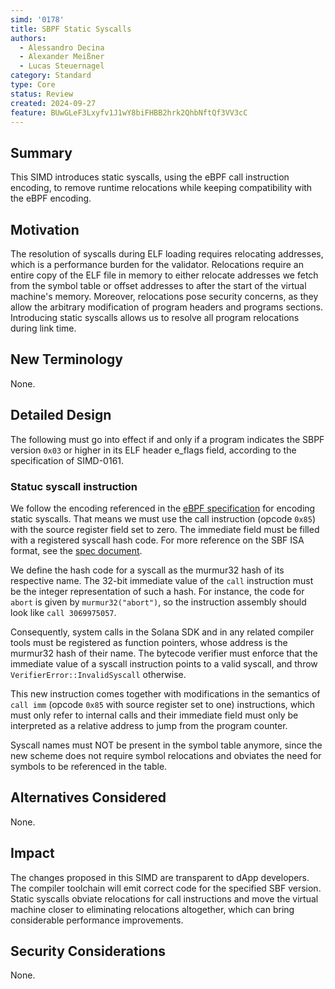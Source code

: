 ```yaml
---
simd: '0178'
title: SBPF Static Syscalls
authors:
  - Alessandro Decina
  - Alexander Meißner
  - Lucas Steuernagel
category: Standard
type: Core
status: Review
created: 2024-09-27
feature: BUwGLeF3Lxyfv1J1wY8biFHBB2hrk2QhbNftQf3VV3cC
---
```


## Summary

This SIMD introduces static syscalls, using the eBPF call instruction 
encoding, to remove runtime relocations while keeping compatibility with the 
eBPF encoding.

## Motivation

The resolution of syscalls during ELF loading requires relocating addresses, 
which is a performance burden for the validator. Relocations require an entire 
copy of the ELF file in memory to either relocate addresses we fetch from the 
symbol table or offset addresses to after the start of the virtual machine's 
memory. Moreover, relocations pose security concerns, as they allow the 
arbitrary modification of program headers and programs sections. Introducing 
static syscalls allows us to resolve all program relocations during link time.

## New Terminology

None.

## Detailed Design

The following must go into effect if and only if a program indicates the SBPF 
version `0x03` or higher in its ELF header e_flags field, according to the 
specification of SIMD-0161.

### Statuc syscall instruction


We follow the encoding referenced in the 
[eBPF specification](https://www.ietf.org/archive/id/draft-thaler-bpf-isa-00.html#name-jump-instructions)
for encoding static syscalls. That means we must use the call instruction 
(opcode `0x85`) with the source register field set to zero. The immediate field 
must be filled with a registered syscall hash code. For more reference on the 
SBF ISA format, see the 
[spec document](https://github.com/solana-labs/rbpf/blob/main/doc/bytecode.md).

We define the hash code for a syscall as the murmur32 hash of its respective 
name. The 32-bit immediate value of the `call` instruction must be the 
integer representation of such a hash. For instance, the code for `abort` is 
given by `murmur32("abort")`, so the instruction assembly should look like 
`call 3069975057`.

Consequently, system calls in the Solana SDK and in any related compiler tools 
must be registered as function pointers, whose address is the murmur32 hash of 
their name. The bytecode verifier must enforce that the immediate value of a 
syscall instruction points to a valid syscall, and throw 
`VerifierError::InvalidSyscall` otherwise.

This new instruction comes together with modifications in the semantics of 
`call imm` (opcode `0x85` with source register set to one) instructions, which 
must only refer to internal calls and their immediate field must only be 
interpreted as a relative address to jump from the program counter.

Syscall names must NOT be present in the symbol table anymore, since the new 
scheme does not require symbol relocations and obviates the need for symbols 
to be referenced in the table.

## Alternatives Considered

None.

## Impact

The changes proposed in this SIMD are transparent to dApp developers. The 
compiler toolchain will emit correct code for the specified SBF version. 
Static syscalls obviate relocations for call instructions and move the virtual 
machine closer to eliminating relocations altogether, which can bring 
considerable performance improvements.

## Security Considerations

None.
